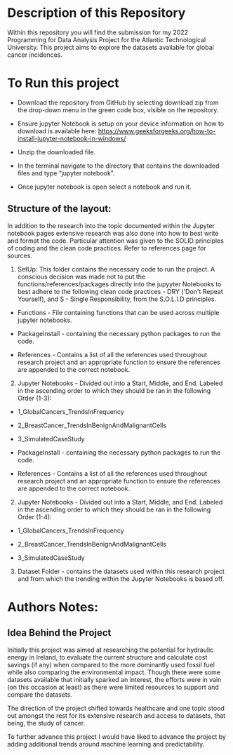 # Description of this Repository 

Within this repository you will find the submission for my 2022 Programming for Data Analysis Project for the Atlantic Technological University. This project aims to explore the datasets available for global cancer incidences.  

# To Run this project  

- Download the repository from GitHub by selecting download zip from the drop-down menu in the green code box, visible on the repository.  

- Ensure jupyter Notebook is setup on your device information on how to download is available here: https://www.geeksforgeeks.org/how-to-install-jupyter-notebook-in-windows/ 

- Unzip the downloaded file.  

- In the terminal navigate to the directory that contains the downloaded files and type “jupyter notebook”.  

- Once jupyter notebook is open select a notebook and run it.  

## Structure of the layout: 

In addition to the research into the topic documented within the Jupyter notebook pages extensive research was also done into how to best write and format the code. Particular attention was given to the SOLID principles of coding and the clean code practices. Refer to references page for sources.   

1. SetUp: This folder contains the necessary code to run the project. A conscious decision was made not to put the functions/references/packages directly into the jupyyter Notebooks to best adhere to the following clean code practices - DRY ('Don't Repeat Yourself), and S - Single Responsibility, from the S.O.L.I.D principles.  

- Functions - File containing functions that can be used across multiple jupyter notebooks.  

- PackageInstall - containing the necessary python packages to run the code.  
- References - Contains a list of all the references used throughout research project and an appropriate function to ensure the references are appended to the correct notebook.  

2. Jupyter Notebooks - Divided out into a Start, Middle, and End. Labeled in the ascending order to which they should be ran in the following Order (1-3): 

- 1_GlobalCancers_TrendsInFrequency 
- 2_BreastCancer_TrendsInBenignAndMalignantCells 
- 3_SimulatedCaseStudy 

- PackageInstall - containing the necessary python packages to run the code.  

- References - Contains a list of all the references used throughout research project and an appropriate function to ensure the references are appended to the correct notebook.  

2. Jupyter Notebooks - Divided out into a Start, Middle, and End. Labeled in the ascending order to which they should be ran in the following Order (1-4): 

- 1_GlobalCancers_TrendsInFrequency 

- 2_BreastCancer_TrendsInBenignAndMalignantCells 

- 3_SimulatedCaseStudy 

3. Dataset Folder - contains the datasets used within this research project and from which the trending within the Jupyter Notebooks is based off. 

# Authors Notes: 
## Idea Behind the Project  

Initially this project was aimed at researching the potential for hydraulic energy in Ireland, to evaluate the current structure and calculate cost savings (if any) when compared to the more dominantly used fossil fuel while also comparing the environmental impact. Though there were some datasets available that initially sparked an interest, the efforts were in vain (on this occasion at least) as there were limited resources to support and compare the datasets.  

The direction of the project shifted towards healthcare and one topic stood out amongst the rest for its extensive research and access to datasets, that being, the study of cancer.  

To further advance this project I would have liked to advance the project by adding additional trends around machine learning and predictability. 